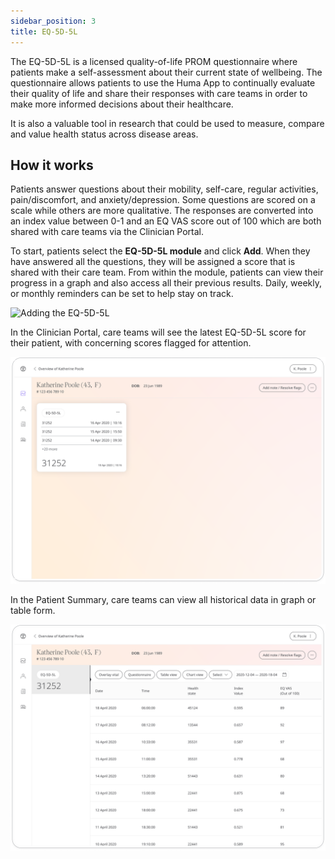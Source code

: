 ```yaml
---
sidebar_position: 3
title: EQ-5D-5L
---
```


The EQ-5D-5L is a licensed quality-of-life PROM questionnaire where patients make a self-assessment about their current state of wellbeing. The questionnaire allows patients to use the Huma App to continually evaluate their quality of life and share their responses with care teams in order to make more informed decisions about their healthcare.

 It is also a valuable tool in research that could be used to measure, compare and value health status across disease areas.

## How it works

Patients answer questions about their mobility, self-care, regular activities, pain/discomfort, and anxiety/depression. Some questions are scored on a scale while others are more qualitative. The responses are converted into an index value between 0-1 and an EQ VAS score out of 100 which are both shared with care teams via the Clinician Portal.

To start, patients select the **EQ-5D-5L module** and click **Add**. When they have answered all the questions, they will be assigned a score that is shared with their care team. From within the module, patients can view their progress in a graph and also access all their previous results. Daily, weekly, or monthly reminders can be set to help stay on track. 

![Adding the EQ-5D-5L](./assets/eq-5d-5l.png)

In the Clinician Portal, care teams will see the latest EQ-5D-5L score for their patient, with concerning scores flagged for attention.

![EQ-5D-5L in the Clinician Portal](./assets/cp-patient-summary-eq-5d-5l.png)

In the Patient Summary, care teams can view all historical data in graph or table form.

![EQ-5D-5L in the Clinician Portal](./assets/cp-module-details-eq-5d-5l.png)
